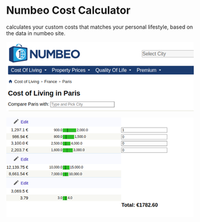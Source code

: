 # Numbeo Cost Calculator

calculates your custom costs that matches your personal lifestyle, based on the data in numbeo site.

![](/header.png)

![](/total.png)